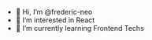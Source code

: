 - 👋 Hi, I’m @frederic-neo
- 👀 I’m interested in React
- 🌱 I’m currently learning Frontend Techs

<!---
Frederic-Neo/Frederic-Neo is a ✨ special ✨ repository because its `README.md` (this file) appears on your GitHub profile.
You can click the Preview link to take a look at your changes.
--->
